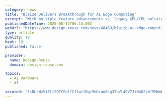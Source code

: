 ```yaml
---
category: news
title: "Blaize Delivers Breakthrough for AI Edge Computing"
excerpt: "With multiple feature advancements vs. legacy GPU/CPU solutions, the Blaize Pathfinder and Xplorer platforms coupled with the Blaize AI Software Suite enable developers to usher in a new era of more practical and commercially viable edge AI products across ..."
publishedDateTime: 2020-08-14T06:15:00Z
webUrl: "https://www.design-reuse.com/news/48469/blaize-ai-edge-computing.html"
type: article
quality: 19
heat: 19
published: false

provider:
  name: Design-Reuse
  domain: design-reuse.com

topics:
  - AI Hardware
  - AI

secured: "lsNLsWzViZttSDTCFolfCJtwrlBgz5mOcun8Lg3TqVl4OV7JiNa82/mf5MWnBQhs2lMmmibPBYHjmXyXsciZpXW6h9VeVFwtz/S6BErfh5gm3b40biJZluIo20KObw5cYhqGqeZPHRV6C3wRQV/p6AEHGOZtkr4Wt087kgQIPY/Gci+XW77x3Swo5PZsd48oorAKb0j0BATb5s30bPop2p3RlI2T8TWPR/UwkAaZGU0uBGsQPCsbd4vbOXy/ASR2XXAPSkr7m439OsnrL1bMsWaIL3ZHd53MVWRazk+Qrfj0/wupTr1e+/rKnRpyEnBoOqB1x7H5ihOVIXMT9lxrQA==;XyCVUnko+3OqWRs9HXYx9A=="
---
```


